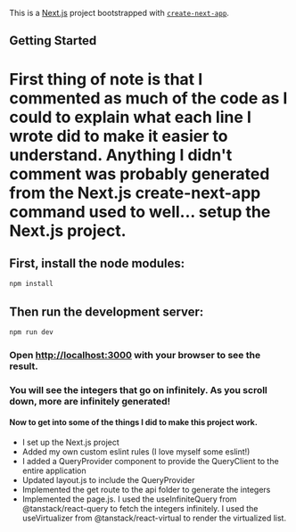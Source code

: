 This is a [Next.js](https://nextjs.org) project bootstrapped with [`create-next-app`](https://nextjs.org/docs/app/api-reference/cli/create-next-app).

## Getting Started

# First thing of note is that I commented as much of the code as I could to explain what each line I wrote did to make it easier to understand. Anything I didn't comment was probably generated from the Next.js create-next-app command used to well... setup the Next.js project.

## First, install the node modules:
```bash
npm install
```

## Then run the development server:

```bash
npm run dev
```

### Open [http://localhost:3000](http://localhost:3000) with your browser to see the result.

### You will see the integers that go on infinitely. As you scroll down, more are infinitely generated!

#### Now to get into some of the things I did to make this project work.
- I set up the Next.js project
- Added my own custom eslint rules (I love myself some eslint!)
- I added a QueryProvider component to provide the QueryClient to the entire application
- Updated layout.js to include the QueryProvider
- Implemented the get route to the api folder to generate the integers
- Implemented the page.js. I used the useInfiniteQuery from @tanstack/react-query to fetch the integers infinitely. I used the useVirtualizer from @tanstack/react-virtual to render the virtualized list.